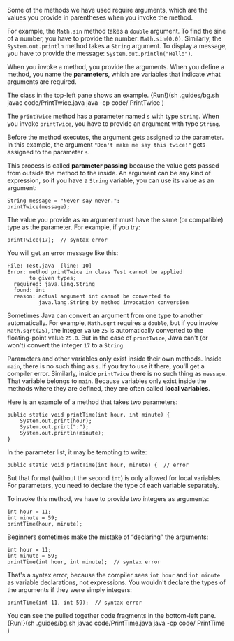 Some of the methods we have used require arguments, which are the values you provide in parentheses when you invoke the method.

For example, the `Math.sin` method takes a `double` argument.
To find the sine of a number, you have to provide the number: `Math.sin(0.0)`.
Similarly, the `System.out.println` method takes a `String` argument.
To display a message, you have to provide the message: `System.out.println("Hello")`.


When you invoke a method, you provide the arguments.
When you define a method, you name the **parameters**, which are variables that indicate what arguments are required.

The class in the top-left pane shows an example.
{Run!}(sh .guides/bg.sh javac code/PrintTwice.java java -cp code/ PrintTwice )





The `printTwice` method has a parameter named `s` with type `String`.
When you invoke `printTwice`, you have to provide an argument with type `String`.


Before the method executes, the argument gets assigned to the parameter.
In this example, the argument `"Don't make me say this twice!"` gets assigned to the parameter `s`.


This process is called **parameter passing** because the value gets passed from outside the method to the inside.
An argument can be any kind of expression, so if you have a `String` variable, you can use its value as an argument:

```code
String message = "Never say never.";
printTwice(message);
```

The value you provide as an argument must have the same (or compatible) type as the parameter.
For example, if you try:

```code
printTwice(17);  // syntax error
```

You will get an error message like this:

```code
File: Test.java  [line: 10]
Error: method printTwice in class Test cannot be applied
       to given types;
  required: java.lang.String
  found: int
  reason: actual argument int cannot be converted to
          java.lang.String by method invocation conversion
```

Sometimes Java can convert an argument from one type to another automatically.
For example, `Math.sqrt` requires a `double`, but if you invoke `Math.sqrt(25)`, the integer value `25` is automatically converted to the floating-point value `25.0`.
But in the case of `printTwice`, Java can't (or won't) convert the integer `17` to a `String`.


Parameters and other variables only exist inside their own methods.
Inside `main`, there is no such thing as `s`.
If you try to use it there, you'll get a compiler error.
Similarly, inside `printTwice` there is no such thing as `message`.
That variable belongs to `main`.
Because variables only exist inside the methods where they are defined, they are often called **local variables**.




Here is an example of a method that takes two parameters:

```code
public static void printTime(int hour, int minute) {
    System.out.print(hour);
    System.out.print(":");
    System.out.println(minute);
}
```

In the parameter list, it may be tempting to write:

```code
public static void printTime(int hour, minute) {  // error
```

But that format (without the second `int`) is only allowed for local variables.
For parameters, you need to declare the type of each variable separately.

To invoke this method, we have to provide two integers as arguments:

```code
int hour = 11;
int minute = 59;
printTime(hour, minute);
```

Beginners sometimes make the mistake of “declaring” the arguments:

```code
int hour = 11;
int minute = 59;
printTime(int hour, int minute);  // syntax error
```

That's a syntax error, because the compiler sees `int hour` and `int minute` as variable declarations, not expressions.
You wouldn't declare the types of the arguments if they were simply integers:

```code
printTime(int 11, int 59);  // syntax error
```


You can see the pulled together code fragments in the bottom-left pane.
{Run!}(sh .guides/bg.sh javac code/PrintTime.java java -cp code/ PrintTime )
